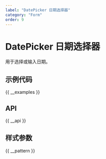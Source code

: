 ```yaml
---
label: "DatePicker 日期选择器"
category: "Form"
order: 9
---
```


# DatePicker 日期选择器

用于选择或输入日期。

## 示例代码

{{ __examples }}

## API

{{ __api }}

## 样式参数

{{ __pattern }}

